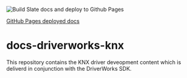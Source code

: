 ![Build Slate docs and deploy to Github Pages](https://github.com/control4/docs-driverworks-knx/workflows/Build%20Slate%20docs%20and%20deploy%20to%20Github%20Pages/badge.svg)

[GitHub Pages deployed docs][1]

[1]: https://control4.github.io/docs-driverworks-knx/#introduction/##KNX_Support_Overview

# docs-driverworks-knx
This repository contains the KNX driver deveopment content which is deliverd in conjunction with the DriverWorks SDK.
